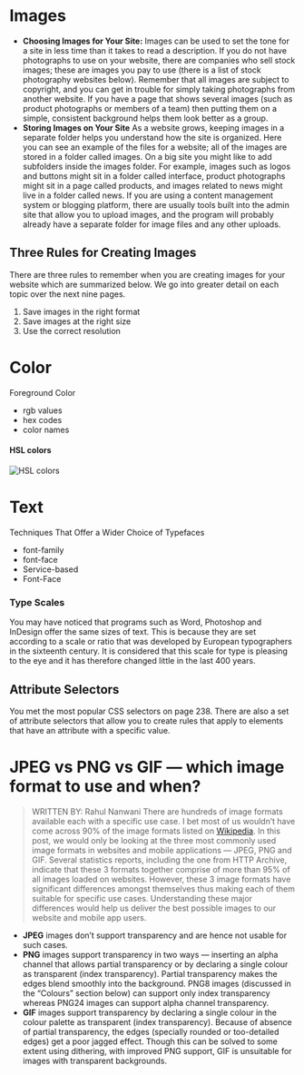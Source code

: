 # Images
- **Choosing Images for Your Site:**
Images can be used to set the
tone for a site in less time than
it takes to read a description. If
you do not have photographs
to use on your website, there
are companies who sell stock
images; these are images you
pay to use (there is a list of stock
photography websites below).
Remember that all images are
subject to copyright, and you
can get in trouble for simply
taking photographs from
another website.
If you have a page that shows
several images (such as product
photographs or members of a
team) then putting them on a
simple, consistent background
helps them look better as
a group.
- **Storing Images on Your Site**
As a website grows, keeping
images in a separate folder
helps you understand how the
site is organized. Here you can
see an example of the files for
a website; all of the images are
stored in a folder called images.
On a big site you might like to
add subfolders inside the images
folder. For example, images such
as logos and buttons might sit in
a folder called interface, product
photographs might sit in a page
called products, and images
related to news might live in a
folder called news.
If you are using a content
management system or blogging
platform, there are usually tools
built into the admin site that
allow you to upload images,
and the program will probably
already have a separate folder
for image files and any
other uploads.
## Three Rules for Creating Images
There are three rules to remember when you
are creating images for your website which are
summarized below. We go into greater detail
on each topic over the next nine pages.
1. Save images in
the right format
2. Save images at
the right size
3. Use the correct
resolution
# Color
Foreground Color 
- rgb values
- hex codes
- color names
#### HSL colors
![HSL colors](https://miro.medium.com/max/964/1*B2d44wTBqfygLEZ8ZTJXzg.png)

# Text
Techniques That Offer
a Wider Choice of
Typefaces 
- font-family
- font-face
- Service-based
- Font-Face
### Type Scales
You may have noticed that programs such as
Word, Photoshop and InDesign offer the same
sizes of text.
This is because they are set
according to a scale or ratio that
was developed by European
typographers in the sixteenth
century.
It is considered that this scale
for type is pleasing to the eye
and it has therefore changed
little in the last 400 years.
## Attribute Selectors
You met the most popular CSS selectors on page 238. There are also
a set of attribute selectors that allow you to create rules that apply to
elements that have an attribute with a specific value.
# JPEG vs PNG vs GIF — which image format to use and when?
>WRITTEN BY: Rahul Nanwani
There are hundreds of image formats available each with a specific use case. I bet most of us wouldn’t have come across 90% of the image formats listed on [Wikipedia](https://www.wikipedia.org/).
In this post, we would only be looking at the three most commonly used image formats in websites and mobile applications — JPEG, PNG and GIF. Several statistics reports, including the one from HTTP Archive, indicate that these 3 formats together comprise of more than 95% of all images loaded on websites. However, these 3 image formats have significant differences amongst themselves thus making each of them suitable for specific use cases. Understanding these major differences would help us deliver the best possible images to our website and mobile app users.
- **JPEG** images don’t support transparency and are hence not usable for such cases.
- **PNG** images support transparency in two ways — inserting an alpha channel that allows partial transparency or by declaring a single colour as transparent (index transparency). Partial transparency makes the edges blend smoothly into the background. PNG8 images (discussed in the “Colours” section below) can support only index transparency whereas PNG24 images can support alpha channel transparency.
- **GIF** images support transparency by declaring a single colour in the colour palette as transparent (index transparency). Because of absence of partial transparency, the edges (specially rounded or too-detailed edges) get a poor jagged effect. Though this can be solved to some extent using dithering, with improved PNG support, GIF is unsuitable for images with transparent backgrounds.
